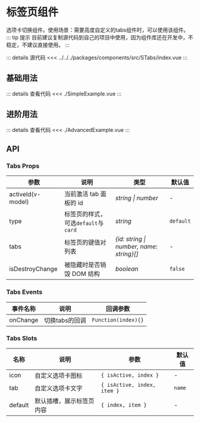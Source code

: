 <script lang="ts" setup>
import SimpleExample from './SimpleExample.vue'
import AdvancedExample from './AdvancedExample.vue'
</script>

# 标签页组件

选项卡切换组件。使用场景：需要高度自定义的tabs组件时，可以使用该组件。
::: tip 提示
目前建议复制源代码到自己的项目中使用，因为组件库还在开发中，不稳定，不建议直接使用。
:::

::: details 源代码
<<< ../../../packages/components/src/STabs/index.vue
:::

## 基础用法

<SimpleExample />

::: details 查看代码
<<< ./SimpleExample.vue
:::

## 进阶用法

<AdvancedExample />

::: details 查看代码
<<< ./AdvancedExample.vue
:::

## API

### Tabs Props

| 参数 | 说明 | 类型 | 默认值 |
| --- | --- | --- | --- |
| activeId(v-model) | 当前激活 tab 面板的 id | _string \| number_ | - |
| type | 标签页的样式，可选`default`与`card` | _string_ | `default` |
| tabs | 标签页的键值对列表 | _{id: string \| number, name: string}[]_ | - |
| isDestroyChange | 被隐藏时是否销毁 DOM 结构 | _boolean_ | `false` |

### Tabs Events

| 事件名称 | 说明 | 回调参数 |
| --- | --- | --- | 
| onChange | 切换tabs的回调 | `Function(index){}` | 

### Tabs Slots

| 名称 | 说明 | 参数 | 默认值 |
| --- | --- | --- | --- | 
| icon | 自定义选项卡图标 | `{ isActive, index }` | - |
| tab | 自定义选项卡文字 | `{ isActive, index, item }` | `name` |
| default | 默认插槽，展示标签页内容 | `{ index, item }` | - | 
